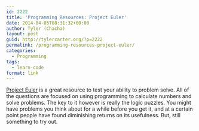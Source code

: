 ```yaml
---
id: 2222
title: 'Programming Resources: Project Euler'
date: 2014-04-05T08:31:32+00:00
author: Tyler (Chacha)
layout: post
guid: http://tylercarter.org/?p=2222
permalink: /programming-resources-project-euler/
categories:
  - Programming
tags:
  - learn-code
format: link
---
```

[Project Euler](http://projecteuler.net) is a great resource to test your ability to problem solve. All of the questions are focused on using programming to calculate numbers and solve problems. The key to it however is really the logic puzzles. You might have problems you think about for a while before you get it, and at a certain point people have found diminishing returns on its usefulness. But, still something to try out.